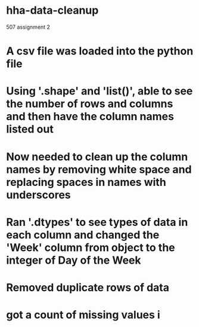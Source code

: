 # hha-data-cleanup
507 assignment 2

# A csv file was loaded into the python file
# Using '.shape' and 'list()', able to see the number of rows and columns and then have the column names listed out
# Now needed to clean up the column names by removing white space and replacing spaces in names with underscores
# Ran '.dtypes' to see types of data in each column and changed the 'Week' column from object to the integer of Day of the Week
# Removed duplicate rows of data
# got a count of missing values i